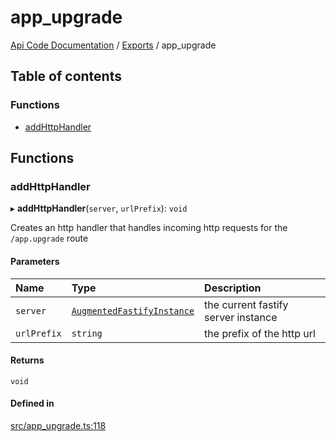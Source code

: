 # app\_upgrade
[Api Code Documentation](../README.md) / [Exports](../modules.md) / app\_upgrade

## Table of contents

### Functions

- [addHttpHandler](app_upgrade.md#addhttphandler)

## Functions

### addHttpHandler

▸ **addHttpHandler**(`server`, `urlPrefix`): `void`

Creates an http handler that handles incoming http requests for the `/app.upgrade` route

#### Parameters

| Name | Type | Description |
| :------ | :------ | :------ |
| `server` | [`AugmentedFastifyInstance`](../interfaces/types.AugmentedFastifyInstance.md) | the current fastify server instance |
| `urlPrefix` | `string` | the prefix of the http url |

#### Returns

`void`

#### Defined in

[src/app_upgrade.ts:118](https://github.com/openkfw/TruBudget/blob/c993c60c/api/src/app_upgrade.ts#L118)
